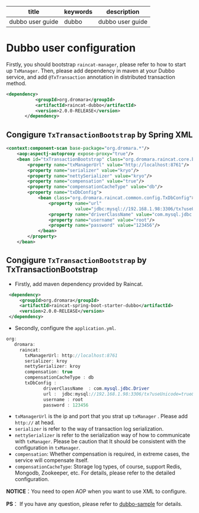 | title            | keywords | description      |
| ---------------- | -------- | ---------------- |
| dubbo user guide | dubbo    | dubbo user guide |

# Dubbo user configuration

Firstly, you should bootstrap `raincat-manager`, please refer to how to start up `TxManager`. Then, please add dependency in maven at your Dubbo service, and add `@TxTransaction` annotation in distributed transaction method.

```xml
<dependency>
           <groupId>org.dromara</groupId>
           <artifactId>raincat-dubbo</artifactId>
           <version>2.0.0-RELEASE</version>
       </dependency>
```

## Congigure `TxTransactionBootstrap` by Spring XML

```xml
<context:component-scan base-package="org.dromara.*"/>
    <aop:aspectj-autoproxy expose-proxy="true"/>
    <bean id="txTransactionBootstrap" class="org.dromara.raincat.core.bootstrap.TxTransactionBootstrap">
        <property name="txManagerUrl" value="http://localhost:8761"/>
        <property name="serializer" value="kryo"/>
        <property name="nettySerializer" value="kryo"/>
        <property name="compensation" value="true"/>
        <property name="compensationCacheType" value="db"/>
        <property name="txDbConfig">
            <bean class="org.dromara.raincat.common.config.TxDbConfig">
                <property name="url"
                          value="jdbc:mysql://192.168.1.98:3306/tx?useUnicode=true&amp;characterEncoding=utf8"/>
                <property name="driverClassName" value="com.mysql.jdbc.Driver"/>
                <property name="username" value="root"/>
                <property name="password" value="123456"/>
            </bean>
        </property>
    </bean>
```

## Congigure `TxTransactionBootstrap` by TxTransactionBootstrap

* Firstly, add maven dependency provided by Raincat.

```xml
 <dependency>
     <groupId>org.dromara</groupId>
     <artifactId>raincat-spring-boot-starter-dubbo</artifactId>
     <version>2.0.0-RELEASE</version>
 </dependency>
```

* Secondly, configure the `application.yml`.

```java
org:
   dromara:
     raincat:
       txManagerUrl: http://localhost:8761
       serializer: kroy
       nettySerializer: kroy
       compensation: true
       compensationCacheType : db
       txDbConfig :
              driverClassName  : com.mysql.jdbc.Driver
              url :  jdbc:mysql://192.168.1.98:3306/tx?useUnicode=true&amp;characterEncoding=utf8
              username : root
              password : 123456
```

* `txManagerUrl` is the ip and port that you strat up `txManager` . Please add `http://` at head.
* `serializer` is refer to the way of transaction log serialization.
* `nettySerializer` is refer to the serialization way of how to communicate with `txManager`. Please be caution that It should be consistent with the configuration in `txManager`.
* `compensation`: Whether compensation is required, in extreme cases, the service will compensate itself.
* `compensationCacheType`: Storage log types, of course, support Redis, Mongodb, Zookeeper, etc. For details, please refer to the detailed configuration. 

**NOTICE**：You need to open AOP when you want to use XML to configure.

**PS**： If you have any question, please refer to [dubbo-sample](https://github.com/yu199195/Raincat/tree/master/raincat-sample/raincat-dubbo-sample) for details.

